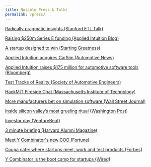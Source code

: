 ```yaml
---
title: Notable Press & Talks
permalink: /press/
---
```


<a href="https://youtu.be/o2kf4VjnknA?si=g3GW0aLMDYh-5FMk" target="_blank">Radically pragmatic insights (Stanford ETL Talk)</a>

<a href="https://www.appliedintuition.com/blog/series-e" target="_blank">Raising $250m Series E funding (Applied Intuition Blog)</a>

<a href="https://greatness.floodgate.com/episodes/qasar-younis-and-peter-ludwig-of-applied-intuition-a-startup-with-design-in-mind" target="_blank">A startup designed to win (Starting Greatness)</a>

<a href="https://www.autonews.com/suppliers/software-tools-provider-applied-intuition-buys-company-behind-carsim" target="_blank">Applied Intuition acquires CarSim (Automotive News)</a>

<a href="https://www.bloomberg.com/news/articles/2021-11-11/google-vets-raise-175-million-for-automotive-software-tools" target="_blank">Applied Intuition raises $175 million for automotive software tools (Bloomberg)</a>

<a href="https://www.sae.org/podcasts/tomorrow-today/episodes/applied-intuition-and-the-simulated-road" target="_blank">Test Tracks of Reality (Society of Automotive Engineers)</a>

<a href="https://youtu.be/Uk5cLTB_PLI?si=9Qm-BgIN46lZcf27" target="_blank"> HackMIT Fireside Chat (Massachusetts Institute of Technology)</a>

<a href="https://www.wsj.com/articles/more-manufacturers-bet-on-simulation-software-11582240105" target="_blank"> More manufacturers bet on simulation software (Wall Street Journal)</a>

<a href="https://www.washingtonpost.com/news/the-switch/wp/2016/08/29/inside-one-of-silicon-valleys-most-celebrated-rituals-raising-cash/" target="_blank">Inside silicon valley’s most grueling ritual (Washington Post)</a>

<a href="http://venturebeat.com/2016/07/07/y-combinator-will-hold-an-investor-day-for-meetings-with-startups-after-demo-day/" target="_blank">Investor day (VentureBeat) </a>

<a href="https://www.alumni.hbs.edu/stories/Pages/story-impact.aspx?num=5765" target="_blank">3 minute briefing (Harvard Alumni Magazine) </a>

<a href="http://fortune.com/2015/08/26/meet-y-combinators-new-coo/" target="_blank">Meet Y Combinator's new COO (Fortune) </a>

<a href="http://www.forbes.com/sites/tomiogeron/2011/11/16/coupa-cafe-where-startups-meet-work-and-test-products/" target="_blank">Coupa cafe: where startups meet, work and test products (Forbes) </a>

<a href="https://www.wired.com/2011/05/ff_ycombinator/" target="_blank">Y Combinator is the boot camp for startups (Wired) </a>






